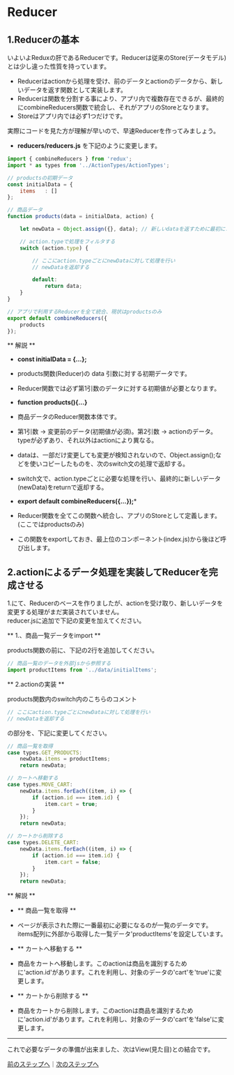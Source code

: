 # Reducer

## 1.Reducerの基本

いよいよReduxの肝であるReducerです。Reducerは従来のStore(データモデル)とは少し違った性質を持っています。

- Reducerはactionから処理を受け、前のデータとactionのデータから、新しいデータを返す関数として実装します。
- Reducerは関数を分割する事により、アプリ内で複数存在できるが、最終的にcombineReducers関数で統合し、それがアプリのStoreとなります。
- Storeはアプリ内では必ず1つだけです。

実際にコードを見た方が理解が早いので、早速Reducerを作ってみましょう。

- **reducers/reducers.js** を下記のように変更します。

```js
import { combineReducers } from 'redux';
import * as types from '../ActionTypes/ActionTypes';

// productsの初期データ
const initialData = {
    items   : []
};

// 商品データ
function products(data = initialData, action) {

    let newData = Object.assign({}, data); // 新しいdataを返すために最初にコピー

    // action.typeで処理をフィルタする
    switch (action.type) {

        // ここにaction.typeごとにnewDataに対して処理を行い
        // newDataを返却する

        default:
            return data;
    }
}

// アプリで利用するReducerを全て統合、現状はproductsのみ
export default combineReducers({
    products
});
```

** 解説 **
- **const initialData = {...};**
 - products関数(Reducer)の data 引数に対する初期データです。
 - Reducer関数では必ず第1引数のデータに対する初期値が必要となります。

- **function products(){...}**
 - 商品データのReducer関数本体です。
 - 第1引数 → 変更前のデータ(初期値が必須)。第2引数 → actionのデータ。typeが必ずあり、それ以外はactionにより異なる。
 - dataは、一部だけ変更しても変更が検知されないので、Object.assign();などを使いコピーしたものを、次のswitch文の処理で返却する。
 - switch文で、action.typeごとに必要な処理を行い、最終的に新しいデータ(newData)をreturnで返却する。

- **export default combineReducers({...});***
 - Reducer関数を全てこの関数へ統合し、アプリのStoreとして定義します。(ここではproductsのみ)
 - この関数をexportしておき、最上位のコンポーネント(index.js)から後ほど呼び出します。


## 2.actionによるデータ処理を実装してReducerを完成させる

1.にて、Reducerのベースを作りましたが、actionを受け取り、新しいデータを変更する処理がまだ実装されていません。  
reducer.jsに追加で下記の変更を加えてください。

** 1.、商品一覧データをimport **

products関数の前に、下記の2行を追加してください。

```js
// 商品一覧のデータを外部jsから参照する
import productItems from '../data/initialItems';
```

** 2.actionの実装 **

products関数内のswitch内のこちらのコメント

```js
// ここにaction.typeごとにnewDataに対して処理を行い
// newDataを返却する
```

の部分を、下記に変更してください。

```js
// 商品一覧を取得
case types.GET_PRODUCTS:
    newData.items = productItems;
    return newData;

// カートへ移動する
case types.MOVE_CART:
    newData.items.forEach((item, i) => {
        if (action.id === item.id) {
            item.cart = true;
        }
    });
    return newData;

// カートから削除する
case types.DELETE_CART:
    newData.items.forEach((item, i) => {
        if (action.id === item.id) {
            item.cart = false;
        }
    });
    return newData;
```

** 解説 **

- ** 商品一覧を取得 **
 - ページが表示された際に一番最初に必要になるのが一覧のデータです。items配列に外部から取得した一覧データ'productItems'を設定しています。

- ** カートへ移動する **
 - 商品をカートへ移動します。このactionは商品を識別するために'action.id'があります。これを利用し、対象のデータの'cart'を'true'に変更します。

- ** カートから削除する **
 - 商品をカートから削除します。このactionは商品を識別するために'action.id'があります。これを利用し、対象のデータの'cart'を'false'に変更します。

- - -

これで必要なデータの準備が出来ました、次はView(見た目)との結合です。

[前のステップへ](step2.md)｜[次のステップへ](step4.md)
